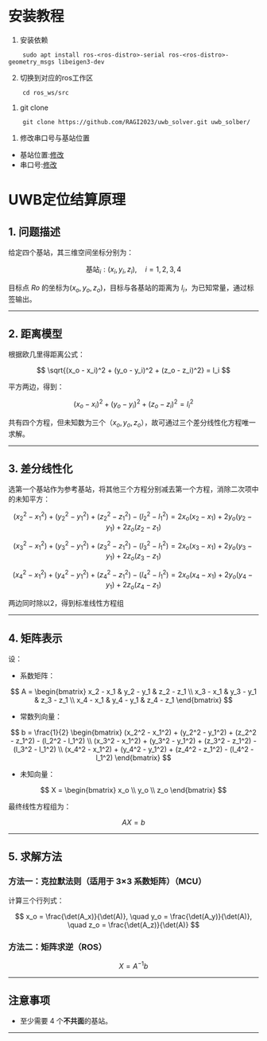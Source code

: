 # 安装教程
1. 安装依赖
```shell
    sudo apt install ros-<ros-distro>-serial ros-<ros-distro>-geometry_msgs libeigen3-dev
```
2. 切换到对应的ros工作区
```shell
    cd ros_ws/src
```
1. git clone
```shell
    git clone https://github.com/RAGI2023/uwb_solver.git uwb_solber/
```
1. 修改串口号与基站位置
- 基站位置:[修改](https://github.com/RAGI2023/uwb_solver/blob/main/src/uwb_solve_node.cpp#L141)
- 串口号:[修改](https://github.com/RAGI2023/uwb_solver/blob/main/src/uwb_solve_node.cpp#L149)

# UWB定位结算原理
## 1. 问题描述

给定四个基站，其三维空间坐标分别为：

$$
\text{基站}_i: (x_i, y_i, z_i), \quad i = 1, 2, 3, 4
$$

目标点 $Ro$ 的坐标为$(x_o, y_o, z_o)$，目标与各基站的距离为 $l_i$，为已知常量，通过标签输出。

---

## 2. 距离模型

根据欧几里得距离公式：

$$
\sqrt{(x_o - x_i)^2 + (y_o - y_i)^2 + (z_o - z_i)^2} = l_i
$$

平方两边，得到：

$$
(x_o - x_i)^2 + (y_o - y_i)^2 + (z_o - z_i)^2 = l_i^2 
$$

共有四个方程，但未知数为三个（$x_o, y_o, z_o$），故可通过三个差分线性化方程唯一求解。

---

## 3. 差分线性化

选第一个基站作为参考基站，将其他三个方程分别减去第一个方程，消除二次项中的未知平方：

$$
(x_2^2 - x_1^2) + (y_2^2 - y_1^2) + (z_2^2 - z_1^2) - (l_2^2 - l_1^2) = 2x_o(x_2 - x_1) + 2y_o(y_2 - y_1) + 2z_o(z_2 - z_1)
$$

$$
(x_3^2 - x_1^2) + (y_3^2 - y_1^2) + (z_3^2 - z_1^2) - (l_3^2 - l_1^2) = 2x_o(x_3 - x_1) + 2y_o(y_3 - y_1) + 2z_o(z_3 - z_1)
$$

$$
(x_4^2 - x_1^2) + (y_4^2 - y_1^2) + (z_4^2 - z_1^2) - (l_4^2 - l_1^2) = 2x_o(x_4 - x_1) + 2y_o(y_4 - y_1) + 2z_o(z_4 - z_1)
$$

两边同时除以2，得到标准线性方程组

---

## 4. 矩阵表示

设：

- 系数矩阵：

$$
A = \begin{bmatrix}
x_2 - x_1 & y_2 - y_1 & z_2 - z_1 \\
x_3 - x_1 & y_3 - y_1 & z_3 - z_1 \\
x_4 - x_1 & y_4 - y_1 & z_4 - z_1
\end{bmatrix}
$$

- 常数列向量：

$$
b = \frac{1}{2}
\begin{bmatrix}
(x_2^2 - x_1^2) + (y_2^2 - y_1^2) + (z_2^2 - z_1^2) - (l_2^2 - l_1^2) \\
(x_3^2 - x_1^2) + (y_3^2 - y_1^2) + (z_3^2 - z_1^2) - (l_3^2 - l_1^2) \\
(x_4^2 - x_1^2) + (y_4^2 - y_1^2) + (z_4^2 - z_1^2) - (l_4^2 - l_1^2)
\end{bmatrix}
$$

- 未知向量：

$$
X = \begin{bmatrix} x_o \\ y_o \\ z_o \end{bmatrix}
$$

最终线性方程组为：

$$
A X = b
$$

---

## 5. 求解方法

### 方法一：克拉默法则（适用于 3×3 系数矩阵）（MCU）

计算三个行列式：

$$
x_o = \frac{\det(A_x)}{\det(A)}, \quad
y_o = \frac{\det(A_y)}{\det(A)}, \quad
z_o = \frac{\det(A_z)}{\det(A)}
$$

### 方法二：矩阵求逆（ROS）

$$
X = A^{-1} b
$$

---

## 注意事项

- 至少需要 4 个**不共面**的基站。

---
